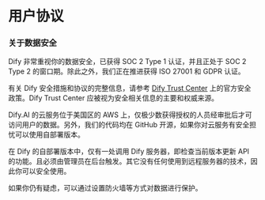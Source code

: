 # 用户协议

### 关于数据安全

Dify 非常重视你的数据安全，已获得 SOC 2 Type 1 认证，并且正处于 SOC 2 Type 2 的窗口期。除此之外，我们正在推进获得 ISO 27001 和 GDPR 认证。

有关 Dify 安全措施和协议的完整信息，请参考 [Dify Trust Center](https://security.dify.ai/) 上的官方安全政策。Dify Trust Center 应被视为安全相关信息的主要和权威来源。

Dify.AI 的云服务位于美国区的 AWS 上，仅极少数获得授权的人员经审批后才可访问用户的数据。另外，我们的代码均在 GitHub 开源，如果你对云服务有安全担忧可以使用自部署版本。

在 Dify 的自部署版本中，仅有一处调用 Dify 服务器，即检查当前版本更新 API 的功能。且必须由管理员在后台触发。其它没有任何使用到远程服务器的技术，因此你可以安全使用。

如果你仍有疑虑，可以通过设置防火墙等方式对数据进行保护。

